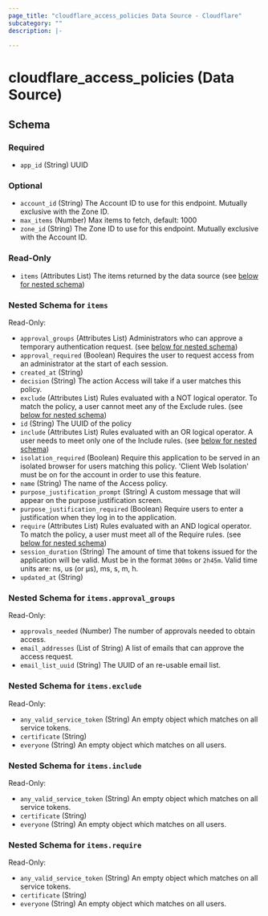 ```yaml
---
page_title: "cloudflare_access_policies Data Source - Cloudflare"
subcategory: ""
description: |-
  
---
```


# cloudflare_access_policies (Data Source)




<!-- schema generated by tfplugindocs -->
## Schema

### Required

- `app_id` (String) UUID

### Optional

- `account_id` (String) The Account ID to use for this endpoint. Mutually exclusive with the Zone ID.
- `max_items` (Number) Max items to fetch, default: 1000
- `zone_id` (String) The Zone ID to use for this endpoint. Mutually exclusive with the Account ID.

### Read-Only

- `items` (Attributes List) The items returned by the data source (see [below for nested schema](#nestedatt--items))

<a id="nestedatt--items"></a>
### Nested Schema for `items`

Read-Only:

- `approval_groups` (Attributes List) Administrators who can approve a temporary authentication request. (see [below for nested schema](#nestedatt--items--approval_groups))
- `approval_required` (Boolean) Requires the user to request access from an administrator at the start of each session.
- `created_at` (String)
- `decision` (String) The action Access will take if a user matches this policy.
- `exclude` (Attributes List) Rules evaluated with a NOT logical operator. To match the policy, a user cannot meet any of the Exclude rules. (see [below for nested schema](#nestedatt--items--exclude))
- `id` (String) The UUID of the policy
- `include` (Attributes List) Rules evaluated with an OR logical operator. A user needs to meet only one of the Include rules. (see [below for nested schema](#nestedatt--items--include))
- `isolation_required` (Boolean) Require this application to be served in an isolated browser for users matching this policy. 'Client Web Isolation' must be on for the account in order to use this feature.
- `name` (String) The name of the Access policy.
- `purpose_justification_prompt` (String) A custom message that will appear on the purpose justification screen.
- `purpose_justification_required` (Boolean) Require users to enter a justification when they log in to the application.
- `require` (Attributes List) Rules evaluated with an AND logical operator. To match the policy, a user must meet all of the Require rules. (see [below for nested schema](#nestedatt--items--require))
- `session_duration` (String) The amount of time that tokens issued for the application will be valid. Must be in the format `300ms` or `2h45m`. Valid time units are: ns, us (or µs), ms, s, m, h.
- `updated_at` (String)

<a id="nestedatt--items--approval_groups"></a>
### Nested Schema for `items.approval_groups`

Read-Only:

- `approvals_needed` (Number) The number of approvals needed to obtain access.
- `email_addresses` (List of String) A list of emails that can approve the access request.
- `email_list_uuid` (String) The UUID of an re-usable email list.


<a id="nestedatt--items--exclude"></a>
### Nested Schema for `items.exclude`

Read-Only:

- `any_valid_service_token` (String) An empty object which matches on all service tokens.
- `certificate` (String)
- `everyone` (String) An empty object which matches on all users.


<a id="nestedatt--items--include"></a>
### Nested Schema for `items.include`

Read-Only:

- `any_valid_service_token` (String) An empty object which matches on all service tokens.
- `certificate` (String)
- `everyone` (String) An empty object which matches on all users.


<a id="nestedatt--items--require"></a>
### Nested Schema for `items.require`

Read-Only:

- `any_valid_service_token` (String) An empty object which matches on all service tokens.
- `certificate` (String)
- `everyone` (String) An empty object which matches on all users.


